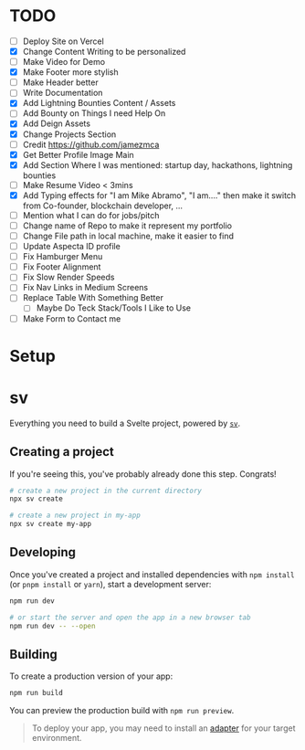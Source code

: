 # TODO

- [ ] Deploy Site on Vercel
- [x] Change Content Writing to be personalized
- [ ] Make Video for Demo
- [x] Make Footer more stylish
- [ ] Make Header better
- [ ] Write Documentation
- [x] Add Lightning Bounties Content / Assets
- [ ] Add Bounty on Things I need Help On
- [x] Add Deign Assets
- [x] Change Projects Section
- [ ] Credit https://github.com/jamezmca
- [x] Get Better Profile Image Main
- [x] Add Section Where I was mentioned: startup day, hackathons, lightning bounties
- [ ] Make Resume Video < 3mins
- [x] Add Typing effects for "I am Mike Abramo", "I am...." then make it switch from Co-founder, blockchain developer, ...
- [ ] Mention what I can do for jobs/pitch
- [ ] Change name of Repo to make it represent my portfolio
- [ ] Change File path in local machine, make it easier to find
- [ ] Update Aspecta ID profile
- [ ] Fix Hamburger Menu
- [ ] Fix Footer Alignment
- [ ] Fix Slow Render Speeds
- [ ] Fix Nav Links in Medium Screens
- [ ] Replace Table With Something Better
  - [ ] Maybe Do Teck Stack/Tools I Like to Use
- [ ] Make Form to Contact me

# Setup

# sv

Everything you need to build a Svelte project, powered by [`sv`](https://github.com/sveltejs/cli).

## Creating a project

If you're seeing this, you've probably already done this step. Congrats!

```bash
# create a new project in the current directory
npx sv create

# create a new project in my-app
npx sv create my-app
```

## Developing

Once you've created a project and installed dependencies with `npm install` (or `pnpm install` or `yarn`), start a development server:

```bash
npm run dev

# or start the server and open the app in a new browser tab
npm run dev -- --open
```

## Building

To create a production version of your app:

```bash
npm run build
```

You can preview the production build with `npm run preview`.

> To deploy your app, you may need to install an [adapter](https://svelte.dev/docs/kit/adapters) for your target environment.
